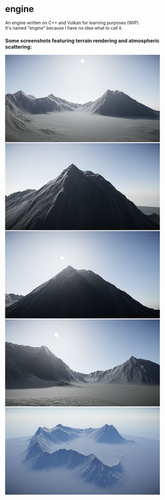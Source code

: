 # engine

An engine written on C++ and Vulkan for learning purposes (WIP).  
It's named "engine" because I have no idea what to call it.

### Some screenshots featuring terrain rendering and atmospheric scattering:

![Screenshot 01](screenshots/01.png?raw=true)
![Screenshot 02](screenshots/02.png?raw=true)
![Screenshot 03](screenshots/03.png?raw=true)
![Screenshot 04](screenshots/04.png?raw=true)
![Screenshot 05](screenshots/05.png?raw=true)